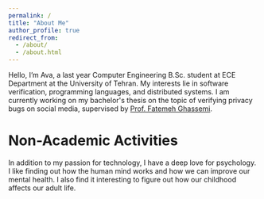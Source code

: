 ```yaml
---
permalink: /
title: "About Me"
author_profile: true
redirect_from: 
  - /about/
  - /about.html
---
```


Hello, I’m Ava, a last year Computer Engineering B.Sc. student at ECE Department at the University of Tehran. My interests lie in software verification, programming languages, and distributed systems. I am currently working on my bachelor's thesis on the topic of verifying privacy bugs on social media, supervised by [Prof. Fatemeh Ghassemi](https://www.fatemehghassemi.ir/).


Non-Academic Activities
======
In addition to my passion for technology, I have a deep love for psychology. I like finding out how the human mind works and how we can improve our mental health. I also find it interesting to figure out how our childhood affects our adult life.  
